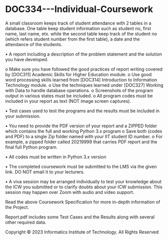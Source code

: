# DOC334---Individual-Coursework

A small classroom keeps track of student attendance with 2 tables in a database. One table keep student information such as student no, first name, last name, etx. while the second table keep track of the student no (which refers student number from the first table), a date and the attendance of the students.

•	A report including a description of the problem statement and the solution you have developed.

o	Make sure you have followed the good practices of report writing covered by [DOC311] Academic Skills for Higher Education module. 
o	Use good word processing skills learned from [DOC314] Introduction to Information Technology module.
o	Use the techniques learned under [DOC327] Working with Data to handle database operations.
o	 Screenshots of the program output in various states must be included.
o	All program codes must be included in your report as text (NOT image screen captures).


•	 Test cases used to test the programs and the results must be included in your submission.


•	You need to provide the PDF version of your report and a ZIPPED folder which contains the full and working Python 3.x program
o	 Save both (codes and PDF) to a single Zip folder named with your IIT student ID number. 
o	For example, a zipped folder called 20219999 that carries PDF report and the final full Python program.


•	All codes must be written in Python 3.x version


•	The completed coursework must be submitted to the LMS via the given link. DO NOT email it to your lecturers.


•	A viva session may be arranged individually to test your knowledge about the ICW you submitted or to clarify doubts about your ICW submission. This session may happen over Zoom with audio and video support.


Read the above Coursework Specification for more in-depth information of the Project.

Report.pdf includes some Test Cases and the Results along with several other required data.

Copyright © 2023 Informatics Institute of Technology. All Rights Reserved
